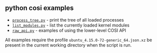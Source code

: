 ## python cosi examples

* [`process_tree.py`](./process_tree.py) - print the tree of all loaded processes
* [`list_modules.py`](./list_modules.py) - list the currently loaded kernel modules
* [`raw_api.py`](./raw_api.py) - examples of using the lower-level COSI API

All examples require the profile `ubuntu_4.15.0-72-generic_64.json.xz` be present in the current working directory when the script is run.
